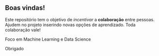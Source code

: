 ## Boas vindas!

Este repositório tem o objetivo de *incentivar* a **colaboração** entre pessoas. Ajudem no projeto inserindo novas opções de aprendizado. Toda colaboração vale!

Foco em Machine Learning e Data Science

Obrigado